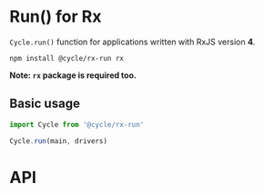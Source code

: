 # Run() for Rx

`Cycle.run()` function for applications written with RxJS version **4**.

```
npm install @cycle/rx-run rx
```

**Note: `rx` package is required too.**

## Basic usage

```js
import Cycle from '@cycle/rx-run'

Cycle.run(main, drivers)
```

# API